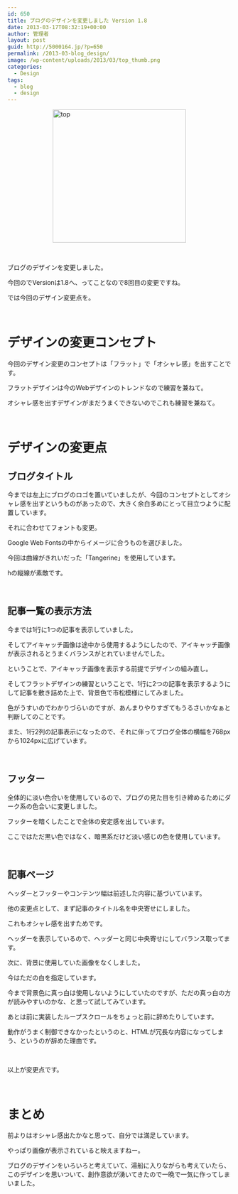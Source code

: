 ```yaml
---
id: 650
title: ブログのデザインを変更しました Version 1.8
date: 2013-03-17T08:32:19+00:00
author: 管理者
layout: post
guid: http://5000164.jp/?p=650
permalink: /2013-03-blog_design/
image: /wp-content/uploads/2013/03/top_thumb.png
categories:
  - Design
tags:
  - blog
  - design
---
```

[<img title="top" style="border-left-width: 0px; border-right-width: 0px; background-image: none; border-bottom-width: 0px; float: none; padding-top: 0px; padding-left: 0px; margin-left: auto; display: block; padding-right: 0px; border-top-width: 0px; margin-right: auto" border="0" alt="top" src="http://5000164.jp/wp-content/uploads/2013/03/top_thumb.png" width="300" height="300" />](http://5000164.jp/wp-content/uploads/2013/03/top.png)

&nbsp;

ブログのデザインを変更しました。

今回のでVersionは1.8へ、ってことなので8回目の変更ですね。

では今回のデザイン変更点を。

&nbsp;

# デザインの変更コンセプト

今回のデザイン変更のコンセプトは「フラット」で「オシャレ感」を出すことです。

フラットデザインは今のWebデザインのトレンドなので練習を兼ねて。

オシャレ感を出すデザインがまだうまくできないのでこれも練習を兼ねて。

&nbsp;

# デザインの変更点

## ブログタイトル

今までは左上にブログのロゴを置いていましたが、今回のコンセプトとしてオシャレ感を出すというものがあったので、大きく余白多めにとって目立つように配置しています。

それに合わせてフォントも変更。

Google Web Fontsの中からイメージに合うものを選びました。

今回は曲線がきれいだった「Tangerine」を使用しています。

hの縦線が素敵です。

&nbsp;

## 記事一覧の表示方法

今までは1行に1つの記事を表示していました。

そしてアイキャッチ画像は途中から使用するようにしたので、アイキャッチ画像が表示されるとうまくバランスがとれていませんでした。

ということで、アイキャッチ画像を表示する前提でデザインの組み直し。

そしてフラットデザインの練習ということで、1行に2つの記事を表示するようにして記事を敷き詰めた上で、背景色で市松模様にしてみました。

色がうすいのでわかりづらいのですが、あんまりやりすぎてもうるさいかなぁと判断してのことです。

また、1行2列の記事表示になったので、それに伴ってブログ全体の横幅を768pxから1024pxに広げています。

&nbsp;

## フッター

全体的に淡い色合いを使用しているので、ブログの見た目を引き締めるためにダーク系の色合いに変更しました。

フッターを暗くしたことで全体の安定感を出しています。

ここではただ黒い色ではなく、暗黒系だけど淡い感じの色を使用しています。

&nbsp;

## 記事ページ

ヘッダーとフッターやコンテンツ幅は前述した内容に基づいています。

他の変更点として、まず記事のタイトル名を中央寄せにしました。

これもオシャレ感を出すためです。

ヘッダーを表示しているので、ヘッダーと同じ中央寄せにしてバランス取ってます。

次に、背景に使用していた画像をなくしました。

今はただの白を指定しています。

今まで背景色に真っ白は使用しないようにしていたのですが、ただの真っ白の方が読みやすいのかな、と思って試してみています。

あとは前に実装したループスクロールをちょっと前に辞めたりしています。

動作がうまく制御できなかったというのと、HTMLが冗長な内容になってしまう、というのが辞めた理由です。

&nbsp;

以上が変更点です。

&nbsp;

# まとめ

前よりはオシャレ感出たかなと思って、自分では満足しています。

やっぱり画像が表示されていると映えますねー。

ブログのデザインをいろいろと考えていて、湯船に入りながらも考えていたら、このデザインを思いついて、創作意欲が湧いてきたので一晩で一気に作ってしまいました。